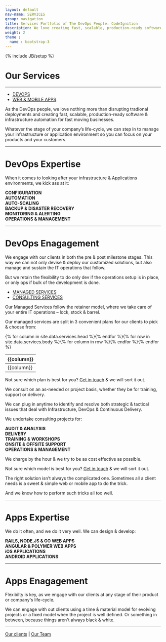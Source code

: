 ```yaml
---
layout: default
nav-name: SERVICES
group: navigation
title: Services Portfolio of The DevOps People: CodeIgnition
description: We love creating fast, scalable, production-ready software & infrastructure automation as well as develop fast web & mobile apps. Our DevOps expertise includes Automation & Auto-scaling, Configuration & Operations Management, Backup & Disaster Recovery, and Monitoring. We can manage your entire IT operations or consult on an as needed basis. We also develop iOS & Android apps as well as Rails, Node, Go, Angular & Polymer web applications.
weight: 2
theme :
  name : bootstrap-3
---
```

{% include JB/setup %}

<h1>Our Services</h1>
<hr/>
<div role="tabpanel">
  <ul class="nav nav-pills" role="tablist">
    <li role="presentation" class="active col-md-3 col-md-offset-3"><a href="#devops" aria-controls="devops" role="tab" data-toggle="tab" class="col-md-12">DEVOPS</a></li>
    <li role="presentation" class="col-md-3"><a href="#webapp" aria-controls="webapp" role="tab" data-toggle="tab">WEB & MOBILE APPS</a></li>
  </ul>
  <div class="tab-content">
    <div role="tabpanel" class="tab-pane active" id="devops">
      <div class="content-block">
        <div class="text">
          <p>As the DevOps people, we love nothing more than disrupting tradional deployments and creating fast, scalable, production-ready software & infrastructure automation for fast moving businesses.</p>
          <p>Whatever the stage of your company’s life-cycle, we can step in to manage your infrastructure or application environment so you can focus on your products and your customers.</p>
        </div>
      </div>
      <hr/>
      <div class="content-block">
        <h1 class="purple">DevOps Expertise</h1>
        <p class="text">When it comes to looking after your infrastructure & Applications environments, we kick ass at it:</p>
        <strong>
          <div class="row">
            <div class="col-md-3">CONFIGURATION</div>
            <div class="col-md-3">AUTOMATION</div>
            <div class="col-md-3">AUTO-SCALING</div>
            <div class="col-md-3">BACKUP & DISASTER RECOVERY</div>
          </div>
          <div class="row">
            <div class="col-md-3 col-md-offset-3">MONITORING & ALERTING</div>
            <div class="col-md-3">OPERATIONS & MANAGEMENT</div>
          </div>
        </strong>
      </div>
      <hr/>
      <div class="content-block">
        <h1 class="purple">DevOps Enagagement</h1>
        <p class="text">We engage with our clients in both the pre & post milestone stages. This way we can not only devise & deploy our customized solutions, but also manage and sustain the IT operations that follow.</p>
        <p class="text">But we retain the flexibility to do only dev if the operations setup is in place, or only ops if bulk of the development is done.</p>
      </div>
      <div role="tabpanel">
        <ul class="nav nav-pills" role="tablist">
          <li role="presentation" class="active col-md-3 col-md-offset-3"><a href="#managed" aria-controls="managed service" role="tab" data-toggle="tab">MANAGED SERVICES</a></li>
          <li role="presentation" class="col-md-3"><a href="#consulting" aria-controls="consulting service" role="tab" data-toggle="tab">CONSULTING SERVICES</a></li>
        </ul>
        <div class="tab-content">
          <div role="tabpanel" class="tab-pane active" id="managed">
            <div class="content-block">
              <div class="text">
                <p>Our Managed Services follow the retainer model, where we take care of your entire IT operations – lock, stock & barrel.</p>
                <p>Our managed services are split in 3 convenient plans for our clients to pick & choose from:</p>
              </div>
            </div>
            <table class="table services-table">
              <thead><tr>{% for column in site.data.services.head %}<th>{{column}}</th>{% endfor %}</tr></thead>
              <tbody>{% for row in site.data.services.body %}<tr>{% for column in row %}<td>{{column}}</td>{% endfor %}</tr>{% endfor %}</tbody>
            </table>
            <div class="content-block">
              <p class="text">Not sure which plan is best for you? <a href="/contact.html">Get in touch</a> & we will sort it out.</p>
            </div>
          </div>
          <div role="tabpanel" class="tab-pane" id="consulting">
            <div class="content-block">
              <div class="text">
                <p>We consult on an as-needed or project basis, whether they be for training, support or delivery.</p>
                <p>We can plug in anytime to identify and resolve both strategic & tactical issues that deal with Infrastructure, DevOps & Continuous Delivery.</p>
              </div>
              <p class="text">We undertake consulting projects for:</p>
              <strong>
                <div class="row text">
                  <div class="col-md-4">AUDIT & ANALYSIS</div>
                  <div class="col-md-4">DELIVERY</div>
                  <div class="col-md-4">TRAINING & WORKSHOPS</div>
                </div>
                <div class="row text">
                  <div class="col-md-5 col-md-offset-1">ONSITE & OFFSITE SUPPORT</div>
                  <div class="col-md-5">OPERATIONS & MANAGEMENT</div>
                </div>
              </strong>
              <p class="text">We charge by the hour & we try to be as cost effective as possible.</p>
              <p class="text">Not sure which model is best for you? <a href="/contact.html">Get in touch</a> & we will sort it out.</p>
            </div>
          </div>
        </div>
      </div>
    </div>
    <div role="tabpanel" class="tab-pane" id="webapp">
      <div class="content-block">
        <div class="text">
          <p>The right solution isn't always the complicated one. Sometimes all a client needs is a sweet & simple web or mobile app to do the trick.</p>
          <p>And we know how to perform such tricks all too well.</p>
        </div>
      </div>
      <hr/>
      <div class="content-block">
      <h1 class="purple">Apps Expertise</h1>
        <p class="text">We do it often, and we do it very well. We can design & develop:</p>
        <strong>
          <div class="row">
            <div class="col-md-4 col-md-offset-2">RAILS, NODE.JS & GO WEB APPS</div>
            <div class="col-md-4">ANGULAR & POLYMER WEB APPS</div>
          </div>
          <div class="row">
            <div class="col-md-4 col-md-offset-2">iOS APPLICATIONS</div>
            <div class="col-md-4">ANDROID APPLICATIONS</div>
          </div>
        </strong>
      </div>
      <hr/>
      <div class="content-block">
        <h1 class="purple">Apps Enagagement</h1>
        <p class="text">Flexibilty is key, as we engage with our clients at any stage of their product or company's life-cycle.</p>
        <p class="text">We can engage with out clients using a time & material model for evolving projects or a fixed model when the project is well defined. Or something in between, because things aren't always black & white.</p>
      </div>
    </div>
  </div>
</div>
<hr/>
<div class="content-block">
  <p class="text">
    <a href="/clients.html">Our clients</a>
    |
    <a href="/people/">Our Team</a>
  </p>
</div>
